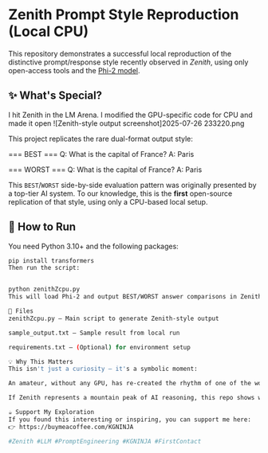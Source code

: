 # Zenith Prompt Style Reproduction (Local CPU)

This repository demonstrates a successful local reproduction of the distinctive prompt/response style recently observed in *Zenith*, using only open-access tools and the [Phi-2 model](https://huggingface.co/microsoft/phi-2).

## ✨ What's Special?
I hit Zenith in the LM Arena. I modified the GPU-specific code for CPU and made it open
![Zenith-style output screenshot]2025-07-26 233220.png

This project replicates the rare dual-format output style:

=== BEST ===
Q: What is the capital of France?
A: Paris

=== WORST ===
Q: What is the capital of France?
A: Paris



This `BEST`/`WORST` side-by-side evaluation pattern was originally presented by a top-tier AI system. To our knowledge, this is the **first** open-source replication of that style, using only a CPU-based local setup.

## 🔧 How to Run

You need Python 3.10+ and the following packages:

```bash
pip install transformers
Then run the script:


python zenithZcpu.py
This will load Phi-2 and output BEST/WORST answer comparisons in Zenith-style.

📁 Files
zenithZcpu.py — Main script to generate Zenith-style output

sample_output.txt — Sample result from local run

requirements.txt — (Optional) for environment setup

💡 Why This Matters
This isn't just a curiosity — it's a symbolic moment:

An amateur, without any GPU, has re-created the rhythm of one of the world’s most advanced LLMs.

If Zenith represents a mountain peak of AI reasoning, this repo shows we can echo its silhouette with just a laptop and passion.

☕ Support My Exploration
If you found this interesting or inspiring, you can support me here:
👉 https://buymeacoffee.com/KGNINJA

#Zenith #LLM #PromptEngineering #KGNINJA #FirstContact
